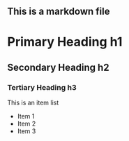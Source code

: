 ## This is a markdown file

# Primary Heading h1
## Secondary Heading h2
### Tertiary Heading h3

This is an item list
* Item 1
* Item 2
* Item 3

